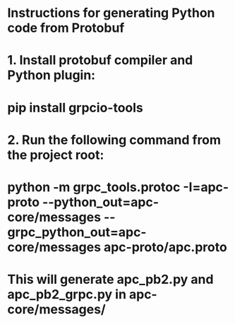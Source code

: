 # Instructions for generating Python code from Protobuf

# 1. Install protobuf compiler and Python plugin:
#    pip install grpcio-tools
#
# 2. Run the following command from the project root:
#    python -m grpc_tools.protoc -I=apc-proto --python_out=apc-core/messages --grpc_python_out=apc-core/messages apc-proto/apc.proto
#
# This will generate apc_pb2.py and apc_pb2_grpc.py in apc-core/messages/
